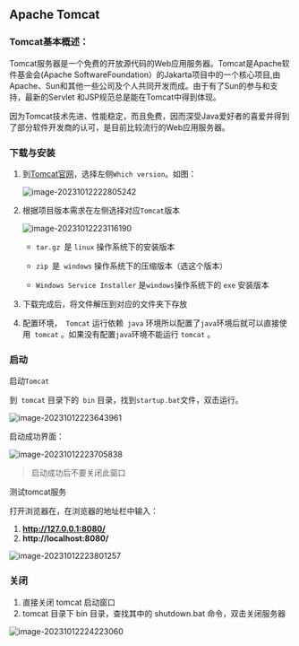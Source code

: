 ## Apache Tomcat

### Tomcat基本概述：

Tomcat服务器是一个免费的开放源代码的Web应用服务器。Tomcat是Apache软件基金会(Apache SoftwareFoundation）的Jakarta项目中的一个核心项目,由Apache、Sun和其他一些公司及个人共同开发而成。由于有了Sun的参与和支持，最新的Servlet 和JSP规范总是能在Tomcat中得到体现。

因为Tomcat技术先进、性能稳定，而且免费，因而深受Java爱好者的喜爱并得到了部分软件开发商的认可，是目前比较流行的Web应用服务器。

### 下载与安装

1. 到[Tomcat官网](https://tomcat.apache.org/)，选择左侧`Which version`。如图：

   ![image-20231012222805242](https://s2.loli.net/2023/10/12/jCSN2Pu4xXOtJwK.png)

2. 根据项目版本需求在左侧选择对应`Tomcat`版本

   ![image-20231012223116190](https://s2.loli.net/2023/10/12/DTsLIqlkjC3YQh7.png)

   - `tar.gz `是 `linux` 操作系统下的安装版本

   - `zip `是` windows` 操作系统下的压缩版本（选这个版本）

   - `Windows Service Installer` 是` windows `操作系统下的 `exe` 安装版本

3. 下载完成后，将文件解压到对应的文件夹下存放

4. 配置环境，` Tomcat` 运行依赖` java` 环境所以配置了` java `环境后就可以直接使用` tomcat` 。如果没有配置` java `环境不能运行 `tomcat` 。

### 启动

启动`Tomcat`

到` tomcat` 目录下的` bin` 目录，找到` startup.bat `文件，双击运行。

![image-20231012223643961](https://s2.loli.net/2023/10/12/qs4TCQ8WzexKFLH.png)

启动成功界面：

![image-20231012223705838](https://s2.loli.net/2023/10/12/SvwTPQh1qafnrtG.png)

> 启动成功后不要关闭此窗口

测试tomcat服务

打开浏览器在，在浏览器的地址栏中输入：

1. **http://127.0.0.1:8080/**
2. **http://localhost:8080/**

![image-20231012223801257](https://s2.loli.net/2023/10/12/9nkE1XWqBe7PrSU.png)

### 关闭

1. 直接关闭 tomcat 启动窗口
2. tomcat 目录下 bin 目录，查找其中的 shutdown.bat 命令，双击关闭服务器

![image-20231012224223060](https://s2.loli.net/2023/10/12/aAO2lygsRY4Hbiw.png)